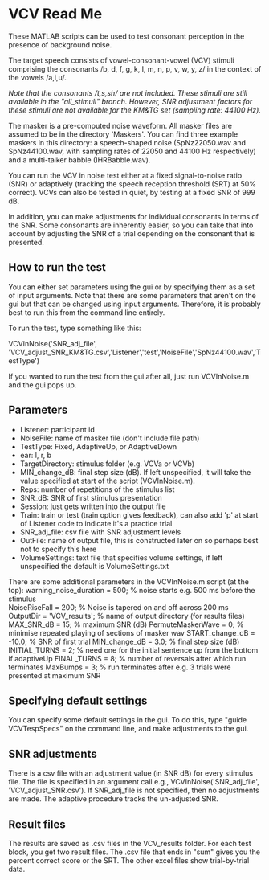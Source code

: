 # VCV Read Me

These MATLAB scripts can be used to test consonant perception in the presence of background noise. 

The target speech consists of vowel-consonant-vowel (VCV) stimuli comprising the consonants 
/b, d, f, g, k, l, m, n, p, v, w, y, z/ in the context of the vowels /a,i,u/. 

_Note that the consonants /t,s,sh/ are not included. These stimuli are still available in the "all_stimuli" 
branch. However, SNR adjustment factors for these stimuli are not available for the KM&TG set (sampling rate: 44100 Hz)._

The masker is a pre-computed noise waveform. All masker files are assumed to be in the directory 'Maskers'.
You can find three example maskers in this directory: a speech-shaped noise (SpNz22050.wav and SpNz44100.wav,
with sampling rates of 22050 and 44100 Hz respectively) and a multi-talker babble (IHRBabble.wav).

You can run the VCV in noise test either at a fixed signal-to-noise ratio (SNR) or adaptively (tracking
the speech reception threshold (SRT) at 50% correct). VCVs can also be tested in quiet, by testing at a
fixed SNR of 999 dB. 

In addition, you can make adjustments for individual consonants in terms of the SNR. Some consonants 
are inherently easier, so you can take that into account by adjusting the SNR of a trial depending
on the consonant that is presented.

## How to run the test

You can either set parameters using the gui or by specifying them as a set of input arguments. 
Note that there are some parameters that aren't on the gui but that can be changed using input arguments.
Therefore, it is probably best to run this from the command line entirely. 

To run the test, type something like this:

VCVInNoise('SNR_adj_file', 'VCV_adjust_SNR_KM&TG.csv','Listener','test','NoiseFile','SpNz44100.wav','TestType')

If you wanted to run the test from the gui after all, just run VCVInNoise.m and the gui pops up. 

## Parameters

 - Listener: participant id
 - NoiseFile: name of masker file (don't include file path)
 - TestType: Fixed, AdaptiveUp, or AdaptiveDown
 - ear: l, r, b
 - TargetDirectory: stimulus folder (e.g. VCVa or VCVb)
 - MIN_change_dB: final step size (dB). If left unspecified, it will take the value specified at start of the script (VCVInNoise.m). 
 - Reps: number of repetitions of the stimulus list
 - SNR_dB: SNR of first stimulus presentation
 - Session: just gets written into the output file
 - Train: train or test (train option gives feedback), can also add 'p' at start of Listener code to indicate it's a practice trial
 - SNR_adj_file: csv file with SNR adjustment levels
 - OutFile: name of output file, this is constructed later on so perhaps best not to specify this here
 - VolumeSettings: text file that specifies volume settings, if left unspecified the default is VolumeSettings.txt 
 
There are some additional parameters in the VCVInNoise.m script (at the top):
warning_noise_duration = 500;  % noise starts e.g. 500 ms before the stimulus  
NoiseRiseFall = 200;     % Noise is tapered on and off across 200 ms
OutputDir = 'VCV_results'; % name of output directory (for results files)
MAX_SNR_dB = 15;    % maximum SNR (dB)
PermuteMaskerWave = 0;      % minimise repeated playing of sections of masker wav
START_change_dB = -10.0;   % SNR of first trial
MIN_change_dB = 3.0; % final step size (dB)
INITIAL_TURNS = 2;   % need one for the initial sentence up from the bottom if adaptiveUp
FINAL_TURNS = 8;   % number of reversals after which run terminates
MaxBumps = 3;  % run terminates after e.g. 3 trials were presented at maximum SNR


## Specifying default settings

You can specify some default settings in the gui. To do this, type "guide VCVTespSpecs" on the command line,
and make adjustments to the gui. 

## SNR adjustments

There is a csv file with an adjustment value (in SNR dB) for every stimulus file.
The file is specified in an argument call e.g.,  VCVInNoise('SNR_adj_file', 'VCV_adjust_SNR.csv'). 
If SNR_adj_file is not specified, then no adjustments are made.
The adaptive procedure tracks the un-adjusted SNR.

## Result files

The results are saved as .csv files in the VCV_results folder. For each test block, you get two 
result files. The .csv file that ends in "sum" gives you the percent correct score or the SRT. 
The other excel files show trial-by-trial data. 
